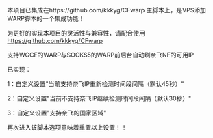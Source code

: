本项目已集成在https://github.com/kkkyg/CFwarp 主脚本上，是VPS添加WARP脚本的一个集成功能！

为更好的实现本项目的灵活性与兼容性，请配合使用 https://github.com/kkkyg/CFwarp 

支持WGCF的WARP与SOCKS5的WARP前后台自动刷奈飞NF的可用IP

已实现：

1：自定义设置"当前支持奈飞IP重新检测时间段间隔（默认45秒）"

2：自定义设置"当前不支持奈飞IP继续检测时间段间隔（默认30秒）"

3：自定义设置"支持奈飞的国家区域"

再次进入该脚本选项意味着重置以上设置！！
